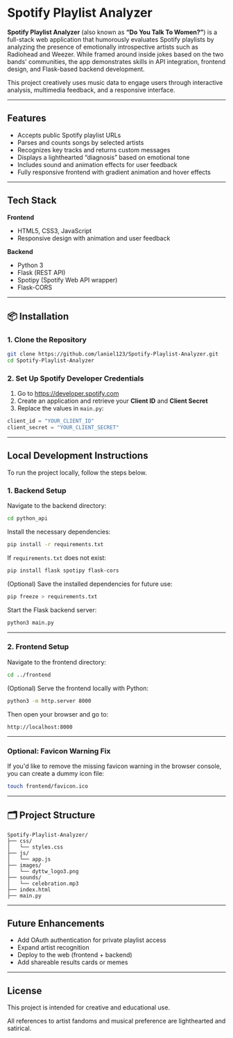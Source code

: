 # Spotify Playlist Analyzer

**Spotify Playlist Analyzer** (also known as **“Do You Talk To Women?”**) is a full-stack web application that humorously evaluates Spotify playlists by analyzing the presence of emotionally introspective artists such as Radiohead and Weezer. While framed around inside jokes based on the two bands' communities, the app demonstrates skills in API integration, frontend design, and Flask-based backend development.

This project creatively uses music data to engage users through interactive analysis, multimedia feedback, and a responsive interface.

---

## Features

- Accepts public Spotify playlist URLs
- Parses and counts songs by selected artists
- Recognizes key tracks and returns custom messages
- Displays a lighthearted “diagnosis” based on emotional tone
- Includes sound and animation effects for user feedback
- Fully responsive frontend with gradient animation and hover effects

---

## Tech Stack

**Frontend**
- HTML5, CSS3, JavaScript  
- Responsive design with animation and user feedback

**Backend**
- Python 3  
- Flask (REST API)  
- Spotipy (Spotify Web API wrapper)  
- Flask-CORS

---

## 📦 Installation

### 1. Clone the Repository

```bash
git clone https://github.com/laniel123/Spotify-Playlist-Analyzer.git
cd Spotify-Playlist-Analyzer
```

### 2. Set Up Spotify Developer Credentials

1. Go to https://developer.spotify.com
2. Create an application and retrieve your **Client ID** and **Client Secret**
3. Replace the values in `main.py`:

```python
client_id = "YOUR_CLIENT_ID"
client_secret = "YOUR_CLIENT_SECRET"
```
---

## Local Development Instructions

To run the project locally, follow the steps below.

### 1. Backend Setup

Navigate to the backend directory:

```bash
cd python_api
```

Install the necessary dependencies:

```bash
pip install -r requirements.txt
```

If `requirements.txt` does not exist:

```bash
pip install flask spotipy flask-cors
```

(Optional) Save the installed dependencies for future use:

```bash
pip freeze > requirements.txt
```

Start the Flask backend server:

```bash
python3 main.py
```

---

### 2. Frontend Setup

Navigate to the frontend directory:

```bash
cd ../frontend
```

(Optional) Serve the frontend locally with Python:

```bash
python3 -m http.server 8000
```

Then open your browser and go to:

```
http://localhost:8000
```

---

### Optional: Favicon Warning Fix

If you'd like to remove the missing favicon warning in the browser console, you can create a dummy icon file:

```bash
touch frontend/favicon.ico
```

---


## 🗂️ Project Structure

```
Spotify-Playlist-Analyzer/
├── css/
│   └── styles.css
├── js/
│   └── app.js
├── images/
│   └── dyttw_logo3.png
├── sounds/
│   └── celebration.mp3
├── index.html
├── main.py
```

---

##  Future Enhancements

- Add OAuth authentication for private playlist access
- Expand artist recognition 
- Deploy to the web (frontend + backend)
- Add shareable results cards or memes

---

##  License

This project is intended for creative and educational use.  

All references to artist fandoms and musical preference are lighthearted and satirical.
